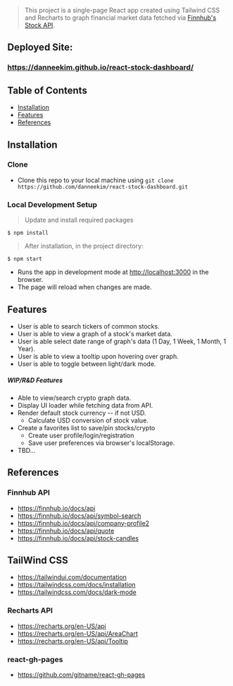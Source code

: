 > This project is a single-page React app created using Tailwind CSS and Recharts to graph financial market data fetched via [Finnhub's Stock API](https://finnhub.io/docs/api).

## Deployed Site:

### https://danneekim.github.io/react-stock-dashboard/

## Table of Contents

- [Installation](#installation)
- [Features](#features)
- [References](#references)

## Installation

### Clone

- Clone this repo to your local machine using `git clone https://github.com/danneekim/react-stock-dashboard.git`

### Local Development Setup

> Update and install required packages
```shell
$ npm install
```

> After installation, in the project directory: 

```shell
$ npm start
```

- Runs the app in development mode at [http://localhost:3000](http://localhost:3000) in the browser.
- The page will reload when changes are made.

## Features

- User is able to search tickers of common stocks.
- User is able to view a graph of a stock's market data.
- User is able select date range of graph's data (1 Day, 1 Week, 1 Month, 1 Year).
- User is able to view a tooltip upon hovering over graph.
- User is able to toggle between light/dark mode.

##### WIP/R&D Features

- Able to view/search crypto graph data.
- Display UI loader while fetching data from API.
- Render default stock currency -- if not USD.
  - Calculate USD conversion of stock value.
- Create a favorites list to save/pin stocks/crypto
  - Create user profile/login/registration
  - Save user preferences via browser's localStorage.
- TBD...

## References

### Finnhub API
- https://finnhub.io/docs/api
- https://finnhub.io/docs/api/symbol-search
- https://finnhub.io/docs/api/company-profile2
- https://finnhub.io/docs/api/quote
- https://finnhub.io/docs/api/stock-candles

## TailWind CSS
- https://tailwindui.com/documentation
- https://tailwindcss.com/docs/installation
- https://tailwindcss.com/docs/dark-mode

### Recharts API
- https://recharts.org/en-US/api
- https://recharts.org/en-US/api/AreaChart
- https://recharts.org/en-US/api/Tooltip

### react-gh-pages
- https://github.com/gitname/react-gh-pages

